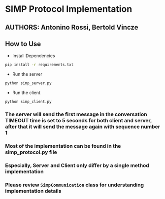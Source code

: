 # SIMP Protocol Implementation

## AUTHORS: Antonino Rossi, Bertold Vincze

## How to Use

* Install Dependencies

```bash
pip install -r requirements.txt
```

* Run the server

```bash
python simp_server.py
```

* Run the client

```bash
python simp_client.py
```

### The server will send the first message in the conversation TIMEOUT time is set to 5 seconds for both client and server, after that it will send the message again with sequence number 1

### Most of the implementation can be found in the simp_protocol.py file
### Especially, Server and Client only differ by a single method implementation
### Please review `SimpCommunication` class for understanding implementation details

